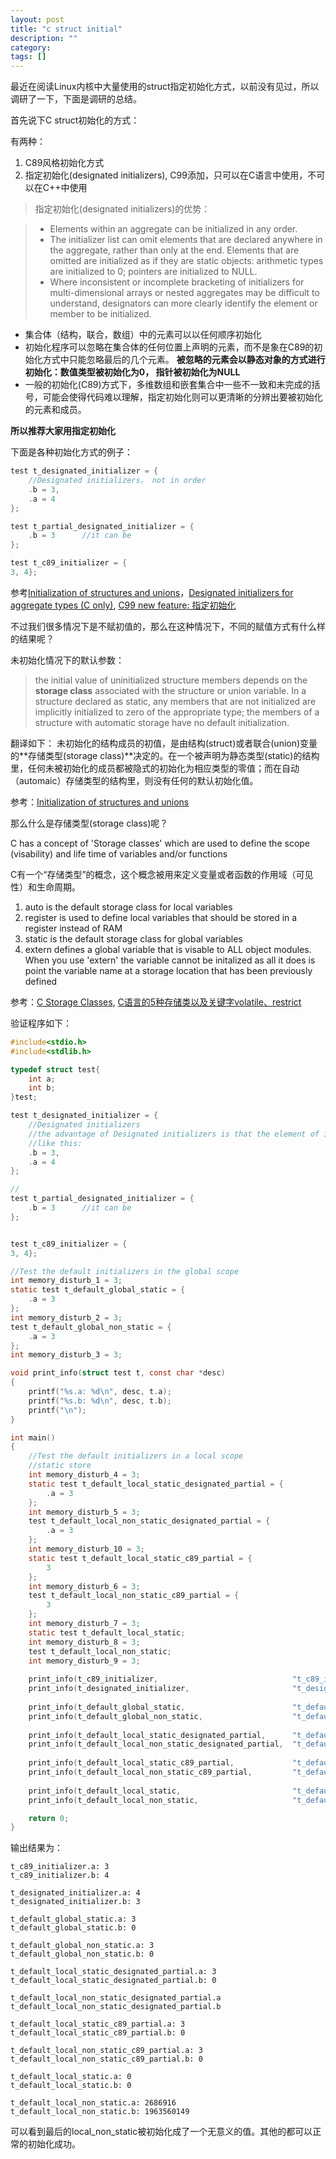 ```yaml
---
layout: post
title: "c struct initial"
description: ""
category: 
tags: []
---
```


最近在阅读Linux内核中大量使用的struct指定初始化方式，以前没有见过，所以调研了一下，下面是调研的总结。

首先说下C struct初始化的方式：

有两种：

1. C89风格初始化方式
2. 指定初始化(designated initializers), C99添加，只可以在C语言中使用，不可以在C++中使用

>指定初始化(designated initializers)的优势：

> * Elements within an aggregate can be initialized in any order.
> * The initializer list can omit elements that are declared anywhere in the aggregate, rather than only at the end. Elements that are omitted are initialized as if they are static objects: arithmetic types are initialized to 0; pointers are initialized to NULL.
> * Where inconsistent or incomplete bracketing of initializers for multi-dimensional arrays or nested aggregates may be difficult to understand, designators can more clearly identify the element or member to be initialized.

* 集合体（结构，联合，数组）中的元素可以以任何顺序初始化
* 初始化程序可以忽略在集合体的任何位置上声明的元素，而不是象在C89的初始化方式中只能忽略最后的几个元素。 **被忽略的元素会以静态对象的方式进行初始化：数值类型被初始化为0， 指针被初始化为NULL** 
* 一般的初始化(C89)方式下，多维数组和嵌套集合中一些不一致和未完成的括号，可能会使得代码难以理解，指定初始化则可以更清晰的分辨出要被初始化的元素和成员。

**所以推荐大家用指定初始化**

下面是各种初始化方式的例子：

~~~ C
test t_designated_initializer = {
    //Designated initializers， not in order
    .b = 3,
    .a = 4
};

test t_partial_designated_initializer = {
    .b = 3      //it can be 
};

test t_c89_initializer = {
3, 4};
~~~

参考[Initialization of structures and unions]，[Designated initializers for aggregate types (C only)], [C99 new feature: 指定初始化][C99 Designated initializers in Chinese]

不过我们很多情况下是不赋初值的，那么在这种情况下，不同的赋值方式有什么样的结果呢？

未初始化情况下的默认参数：

>the initial value of uninitialized structure members depends on the **storage class** associated with the structure or union variable. In a structure declared as static, any members that are not initialized are implicitly initialized to zero of the appropriate type; the members of a structure with automatic storage have no default initialization. 

翻译如下：
未初始化的结构成员的初值，是由结构(struct)或者联合(union)变量的**存储类型(storage class)**决定的。在一个被声明为静态类型(static)的结构里，任何未被初始化的成员都被隐式的初始化为相应类型的零值；而在自动（automaic）存储类型的结构里，则没有任何的默认初始化值。

参考：[Initialization of structures and unions]

那么什么是存储类型(storage class)呢？

C has a concept of 'Storage classes' which are used to define the scope (visability) and life time of variables and/or functions

C有一个“存储类型”的概念，这个概念被用来定义变量或者函数的作用域（可见性）和生命周期。

1. auto is the default storage class for local variables
2. register is used to define local variables that should be stored in a register instead of RAM
3. static is the default storage class for global variables
4. extern defines a global variable that is visable to ALL object modules. When you use 'extern' the variable cannot be initalized as all it does is point the variable name at a storage location that has been previously defined

参考：[C Storage Classes], [C语言的5种存储类以及关键字volatile、restrict][C five storage Class]

验证程序如下：

~~~ C
#include<stdio.h>
#include<stdlib.h>

typedef struct test{
    int a;
	int b;
}test;

test t_designated_initializer = {
    //Designated initializers
    //the advantage of Designated initializers is that the element of it can be assigned in any order
    //like this:
    .b = 3,
	.a = 4
};

//
test t_partial_designated_initializer = {
    .b = 3      //it can be 
};


test t_c89_initializer = {
3, 4};

//Test the default initializers in the global scope
int memory_disturb_1 = 3;
static test t_default_global_static = {
    .a = 3
};
int memory_disturb_2 = 3;
test t_default_global_non_static = {
    .a = 3
};
int memory_disturb_3 = 3;

void print_info(struct test t, const char *desc)
{
	printf("%s.a: %d\n", desc, t.a);
	printf("%s.b: %d\n", desc, t.b);
	printf("\n");
}

int main()
{
    //Test the default initializers in a local scope
    //static store 
    int memory_disturb_4 = 3;
    static test t_default_local_static_designated_partial = {
        .a = 3
    };
    int memory_disturb_5 = 3;
    test t_default_local_non_static_designated_partial = {
        .a = 3
    };
    int memory_disturb_10 = 3;
    static test t_default_local_static_c89_partial = {
        3
    };
    int memory_disturb_6 = 3;
    test t_default_local_non_static_c89_partial = {
        3
    };
    int memory_disturb_7 = 3;
    static test t_default_local_static;
    int memory_disturb_8 = 3;
    test t_default_local_non_static;
    int memory_disturb_9 = 3;
	
	print_info(t_c89_initializer,                              "t_c89_initializer");
	print_info(t_designated_initializer,                       "t_designated_initializer");
	
	print_info(t_default_global_static,                        "t_default_global_static");
	print_info(t_default_global_non_static,                    "t_default_global_non_static");
	
	print_info(t_default_local_static_designated_partial,      "t_default_local_static_designated_partial");
	print_info(t_default_local_non_static_designated_partial,  "t_default_local_non_static_designated_partial");
	
	print_info(t_default_local_static_c89_partial,             "t_default_local_static_c89_partial");
	print_info(t_default_local_non_static_c89_partial,         "t_default_local_non_static_c89_partial");
	
    print_info(t_default_local_static,                         "t_default_local_static");
    print_info(t_default_local_non_static,                     "t_default_local_non_static");

	return 0;
}
~~~

输出结果为：

~~~
t_c89_initializer.a: 3
t_c89_initializer.b: 4

t_designated_initializer.a: 4
t_designated_initializer.b: 3

t_default_global_static.a: 3
t_default_global_static.b: 0

t_default_global_non_static.a: 3
t_default_global_non_static.b: 0

t_default_local_static_designated_partial.a: 3
t_default_local_static_designated_partial.b: 0

t_default_local_non_static_designated_partial.a
t_default_local_non_static_designated_partial.b

t_default_local_static_c89_partial.a: 3
t_default_local_static_c89_partial.b: 0

t_default_local_non_static_c89_partial.a: 3
t_default_local_non_static_c89_partial.b: 0

t_default_local_static.a: 0
t_default_local_static.b: 0

t_default_local_non_static.a: 2686916
t_default_local_non_static.b: 1963560149
~~~

可以看到最后的local_non_static被初始化成了一个无意义的值。其他的都可以正常的初始化成功。

[Initialization of structures and unions]:https://publib.boulder.ibm.com/infocenter/comphelp/v8v101/index.jsp?topic=%2Fcom.ibm.xlcpp8a.doc%2Flanguage%2Fref%2Fstrin.htm
[C Storage Classes]:http://www.lix.polytechnique.fr/~liberti/public/computing/prog/c/C/CONCEPT/storage_class.html
[Designated initializers for aggregate types (C only)]:https://publib.boulder.ibm.com/infocenter/comphelp/v8v101/index.jsp?topic=%2Fcom.ibm.xlcpp8a.doc%2Flanguage%2Fref%2Fdesignators.htm
[Are members of a C++ struct initialized to 0 by default?]:http://stackoverflow.com/questions/1069621/are-members-of-a-c-struct-initialized-to-0-by-default
[Default values in a C Struct]:http://stackoverflow.com/questions/749180/default-values-in-a-c-struct
[C five storage Class]:http://www.blogjava.net/killme2008/archive/2007/08/04/134399.html
[C99 Designated initializers in Chinese]:https://blogs.oracle.com/weixue/entry/c99_new_feature_%E6%8C%87%E5%AE%9A%E5%88%9D%E5%A7%8B%E5%8C%96_designated



